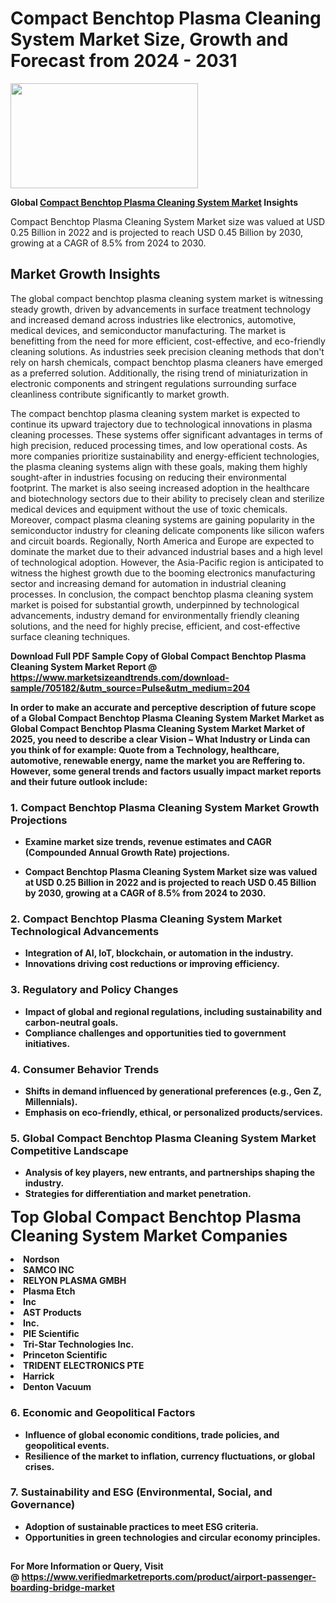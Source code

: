 <H1>Compact Benchtop Plasma Cleaning System Market Size, Growth and Forecast from 2024 - 2031</H1><img class="aligncenter size-medium wp-image-584254" src="https://thirdeyenews.in/wp-content/uploads/2024/09/Global-Market-Research-300x168.jpeg" alt="" width="300" height="168" /><p><strong>Global&nbsp;<a href="https://www.marketsizeandtrends.com/download-sample/705182/&amp;utm_source=Pulse&amp;utm_medium=204">Compact Benchtop Plasma Cleaning System Market</a> Insights</strong></p><p>Compact Benchtop Plasma Cleaning System Market size was valued at USD 0.25 Billion in 2022 and is projected to reach USD 0.45 Billion by 2030, growing at a CAGR of 8.5% from 2024 to 2030.</p><p><h2>Market Growth Insights</h2> <p>The global compact benchtop plasma cleaning system market is witnessing steady growth, driven by advancements in surface treatment technology and increased demand across industries like electronics, automotive, medical devices, and semiconductor manufacturing. The market is benefitting from the need for more efficient, cost-effective, and eco-friendly cleaning solutions. As industries seek precision cleaning methods that don't rely on harsh chemicals, compact benchtop plasma cleaners have emerged as a preferred solution. Additionally, the rising trend of miniaturization in electronic components and stringent regulations surrounding surface cleanliness contribute significantly to market growth.</p> <p><strong></strong></p> <p>The compact benchtop plasma cleaning system market is expected to continue its upward trajectory due to technological innovations in plasma cleaning processes. These systems offer significant advantages in terms of high precision, reduced processing times, and low operational costs. As more companies prioritize sustainability and energy-efficient technologies, the plasma cleaning systems align with these goals, making them highly sought-after in industries focusing on reducing their environmental footprint. The market is also seeing increased adoption in the healthcare and biotechnology sectors due to their ability to precisely clean and sterilize medical devices and equipment without the use of toxic chemicals. Moreover, compact plasma cleaning systems are gaining popularity in the semiconductor industry for cleaning delicate components like silicon wafers and circuit boards. Regionally, North America and Europe are expected to dominate the market due to their advanced industrial bases and a high level of technological adoption. However, the Asia-Pacific region is anticipated to witness the highest growth due to the booming electronics manufacturing sector and increasing demand for automation in industrial cleaning processes. In conclusion, the compact benchtop plasma cleaning system market is poised for substantial growth, underpinned by technological advancements, industry demand for environmentally friendly cleaning solutions, and the need for highly precise, efficient, and cost-effective surface cleaning techniques.</p> <p><strong></p><p><span class=""><strong>Download Full PDF Sample Copy of Global Compact Benchtop Plasma Cleaning System Market Report</strong> @ <a href="https://www.marketsizeandtrends.com/download-sample/705182/&amp;utm_source=Pulse&amp;utm_medium=204" target="_blank">https://www.marketsizeandtrends.com/download-sample/705182/&amp;utm_source=Pulse&amp;utm_medium=204</a></span></p><p>In order to make an accurate and perceptive description of future scope of a Global&nbsp;Compact Benchtop Plasma Cleaning System Market Market as Global&nbsp;Compact Benchtop Plasma Cleaning System Market Market of 2025, you need to describe a clear Vision &ndash; What Industry or Linda can you think of for example: Quote from a Technology, healthcare, automotive, renewable energy, name the market you are Reffering to. However, some general trends and factors usually impact market reports and their future outlook include:</p><h3>1.&nbsp;<strong>Compact Benchtop Plasma Cleaning System Market Growth Projections</strong></h3><ul><li>Examine market size trends, revenue estimates and CAGR (Compounded Annual Growth Rate) projections.</li><li><p>Compact Benchtop Plasma Cleaning System Market size was valued at USD 0.25 Billion in 2022 and is projected to reach USD 0.45 Billion by 2030, growing at a CAGR of 8.5% from 2024 to 2030.</p></li></ul><h3>2.&nbsp;<strong>Compact Benchtop Plasma Cleaning System Market Technological Advancements</strong></h3><ul><li>Integration of AI, IoT, blockchain, or automation in the industry.</li><li>Innovations driving cost reductions or improving efficiency.</li></ul><h3>3.&nbsp;<strong>Regulatory and Policy Changes</strong></h3><ul><li>Impact of global and regional regulations, including sustainability and carbon-neutral goals.</li><li>Compliance challenges and opportunities tied to government initiatives.</li></ul><h3>4.&nbsp;<strong>Consumer Behavior Trends</strong></h3><ul><li>Shifts in demand influenced by generational preferences (e.g., Gen Z, Millennials).</li><li>Emphasis on eco-friendly, ethical, or personalized products/services.</li></ul><h3>5.&nbsp;<strong>Global Compact Benchtop Plasma Cleaning System Market Competitive Landscape</strong></h3><ul><li>Analysis of key players, new entrants, and partnerships shaping the industry.</li><li>Strategies for differentiation and market penetration.</li></ul><p data-pm-slice="1 1 []"><span style="color: inherit; font-family: inherit; font-size: 25px;">Top Global Compact Benchtop Plasma Cleaning System Market Companies</span></p><div class="" data-test-id=""><p><li>Nordson</li><li> SAMCO INC</li><li> RELYON PLASMA GMBH</li><li> Plasma Etch</li><li> Inc</li><li> AST Products</li><li> Inc.</li><li> PIE Scientific</li><li> Tri-Star Technologies Inc.</li><li> Princeton Scientific</li><li> TRIDENT ELECTRONICS PTE</li><li> Harrick</li><li> Denton Vacuum</li></p></div><h3>6.&nbsp;<strong>Economic and Geopolitical Factors</strong></h3><ul><li>Influence of global economic conditions, trade policies, and geopolitical events.</li><li>Resilience of the market to inflation, currency fluctuations, or global crises.</li></ul><h3>7.&nbsp;<strong>Sustainability and ESG (Environmental, Social, and Governance)</strong></h3><ul><li>Adoption of sustainable practices to meet ESG criteria.</li><li>Opportunities in green technologies and circular economy principles.</li></ul><h2><strong style="font-size: 14px;">For More Information or Query, Visit @&nbsp;</strong><a style="background-color: #ffffff; font-size: 14px;" href="https://www.marketsizeandtrends.com/report/compact-benchtop-plasma-cleaning-system-market/" target="_blank">https://www.verifiedmarketreports.com/product/airport-passenger-boarding-bridge-market</a></h2>
